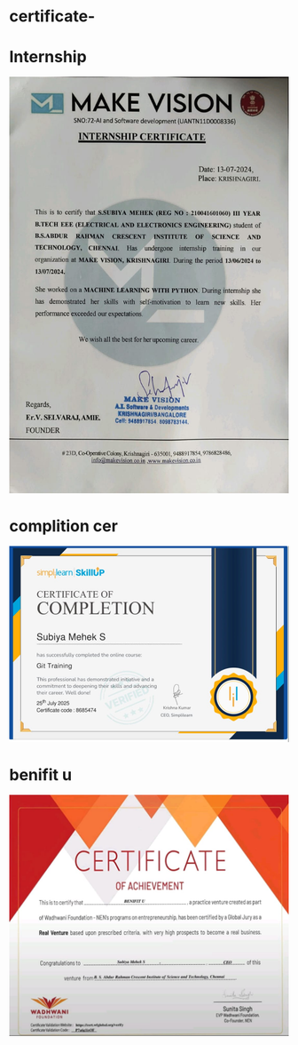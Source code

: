 # certificate-


# Internship
![alt](https://github.com/Mehek-05/certificate-/blob/a4c2b0eca0af64c524cd3f44cc86726acfdc7872/doc%202/internship.jpg)

# complition cer

![alt](https://github.com/Mehek-05/certificate-/blob/16df7df455abc305b27819473461dc50f33e8e81/doc%203/complition.jpg)


# benifit u
![image alt](https://github.com/Mehek-05/certificate-/blob/a540788c155c8ea4e90a7f7c3f4c6dffb3a898cb/documents/Benifit%20u.jpg)


